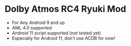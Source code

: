 # Dolby Atmos RC4 Ryuki Mod

- For Any Android 9 and up
- AML 4.0 supported
- Android 11 script supported (not tested yet)
- Especially for Android 11, don't use ACDB for now!
